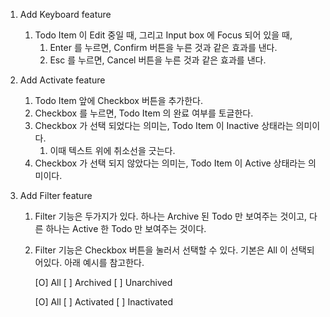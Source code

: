 1. Add Keyboard feature

   1. Todo Item 이 Edit 중일 때, 그리고 Input box 에 Focus 되어 있을 때,
      1. Enter 를 누르면, Confirm 버튼을 누른 것과 같은 효과를 낸다.
      2. Esc 를 누르면, Cancel 버튼을 누른 것과 같은 효과를 낸다.

2. Add Activate feature

   1. Todo Item 앞에 Checkbox 버튼을 추가한다.
   2. Checkbox 를 누르면, Todo Item 의 완료 여부를 토글한다.
   3. Checkbox 가 선택 되었다는 의미는, Todo Item 이 Inactive 상태라는 의미이다.
      1. 이때 텍스트 위에 취소선을 긋는다.
   4. Checkbox 가 선택 되지 않았다는 의미는, Todo Item 이 Active 상태라는 의미이다.

3. Add Filter feature

   1. Filter 기능은 두가지가 있다. 하나는 Archive 된 Todo 만 보여주는 것이고, 다른 하나는 Active 한 Todo 만 보여주는 것이다.
   2. Filter 기능은 Checkbox 버튼을 눌러서 선택할 수 있다. 기본은 All 이 선택되어있다. 아래 예시를 참고한다.

      [O] All [ ] Archived [ ] Unarchived

      [O] All [ ] Activated [ ] Inactivated
